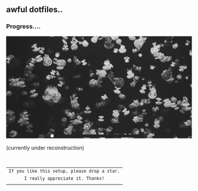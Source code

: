 ## <a>awful dotfiles..</a>

### Progress....
<img src=./ss/2024-09-27_23-11.png>

(currently under reconstruction)

<br>

<table align="right">
  <tr>
    <td align="center">
      <sup>
            <samp>
                  If you like this setup, please drop  a star.<br>
                  I really appreciate it.
                  Thanks!
            </samp>
      </sup>
    </td>
  </tr>


